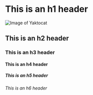 # This is an h1 header
![Image of Yaktocat](https://octodex.github.com/images/yaktocat.png)
## This is an h2 header
### This is an h3 header
#### This is an h4 header
##### This is an h5 header
###### This is an h6 header

